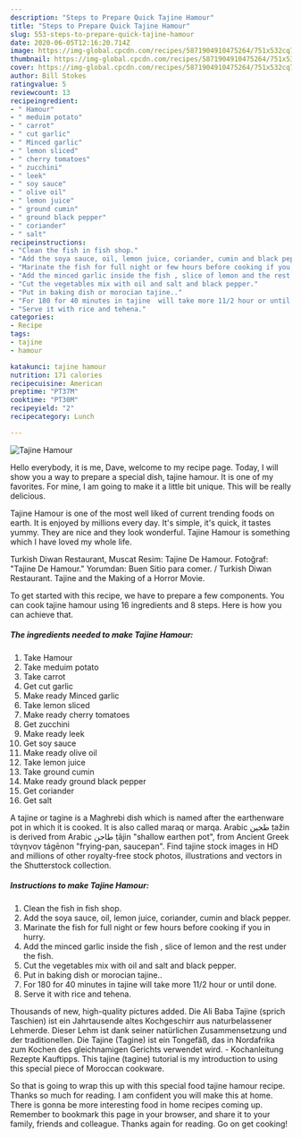 ```yaml
---
description: "Steps to Prepare Quick Tajine Hamour"
title: "Steps to Prepare Quick Tajine Hamour"
slug: 553-steps-to-prepare-quick-tajine-hamour
date: 2020-06-05T12:16:20.714Z
image: https://img-global.cpcdn.com/recipes/5871904910475264/751x532cq70/tajine-hamour-recipe-main-photo.jpg
thumbnail: https://img-global.cpcdn.com/recipes/5871904910475264/751x532cq70/tajine-hamour-recipe-main-photo.jpg
cover: https://img-global.cpcdn.com/recipes/5871904910475264/751x532cq70/tajine-hamour-recipe-main-photo.jpg
author: Bill Stokes
ratingvalue: 5
reviewcount: 13
recipeingredient:
- " Hamour"
- " meduim potato"
- " carrot"
- " cut garlic"
- " Minced garlic"
- " lemon sliced"
- " cherry tomatoes"
- " zucchini"
- " leek"
- " soy sauce"
- " olive oil"
- " lemon juice"
- " ground cumin"
- " ground black pepper"
- " coriander"
- " salt"
recipeinstructions:
- "Clean the fish in fish shop."
- "Add the soya sauce, oil, lemon juice, coriander, cumin and black pepper."
- "Marinate the fish for full night or few hours before cooking if you in hurry."
- "Add the minced garlic inside the fish , slice of lemon and the rest under the fish."
- "Cut the vegetables mix with oil and salt and black pepper."
- "Put in baking dish or morocian tajine.."
- "For 180 for 40 minutes in tajine  will take more 11/2 hour or until done."
- "Serve it with rice and tehena."
categories:
- Recipe
tags:
- tajine
- hamour

katakunci: tajine hamour 
nutrition: 171 calories
recipecuisine: American
preptime: "PT37M"
cooktime: "PT30M"
recipeyield: "2"
recipecategory: Lunch

---
```



![Tajine Hamour](https://img-global.cpcdn.com/recipes/5871904910475264/751x532cq70/tajine-hamour-recipe-main-photo.jpg)

Hello everybody, it is me, Dave, welcome to my recipe page. Today, I will show you a way to prepare a special dish, tajine hamour. It is one of my favorites. For mine, I am going to make it a little bit unique. This will be really delicious.

Tajine Hamour is one of the most well liked of current trending foods on earth. It is enjoyed by millions every day. It's simple, it's quick, it tastes yummy. They are nice and they look wonderful. Tajine Hamour is something which I have loved my whole life.

Turkish Diwan Restaurant, Muscat Resim: Tajine De Hamour. Fotoğraf: &#34;Tajine De Hamour.&#34; Yorumdan: Buen Sitio para comer. / Turkish Diwan Restaurant. Tajine and the Making of a Horror Movie.


To get started with this recipe, we have to prepare a few components. You can cook tajine hamour using 16 ingredients and 8 steps. Here is how you can achieve that.

<!--inarticleads1-->

##### The ingredients needed to make Tajine Hamour:

1. Take  Hamour
1. Take  meduim potato
1. Take  carrot
1. Get  cut garlic
1. Make ready  Minced garlic
1. Take  lemon sliced
1. Make ready  cherry tomatoes
1. Get  zucchini
1. Make ready  leek
1. Get  soy sauce
1. Make ready  olive oil
1. Take  lemon juice
1. Take  ground cumin
1. Make ready  ground black pepper
1. Get  coriander
1. Get  salt


A tajine or tagine is a Maghrebi dish which is named after the earthenware pot in which it is cooked. It is also called maraq or marqa. Arabic طجين ṭažin is derived from Arabic طاجن ṭājin &#34;shallow earthen pot&#34;, from Ancient Greek τάγηνον tágēnon &#34;frying-pan, saucepan&#34;. Find tajine stock images in HD and millions of other royalty-free stock photos, illustrations and vectors in the Shutterstock collection. 

<!--inarticleads2-->

##### Instructions to make Tajine Hamour:

1. Clean the fish in fish shop.
1. Add the soya sauce, oil, lemon juice, coriander, cumin and black pepper.
1. Marinate the fish for full night or few hours before cooking if you in hurry.
1. Add the minced garlic inside the fish , slice of lemon and the rest under the fish.
1. Cut the vegetables mix with oil and salt and black pepper.
1. Put in baking dish or morocian tajine..
1. For 180 for 40 minutes in tajine  will take more 11/2 hour or until done.
1. Serve it with rice and tehena.


Thousands of new, high-quality pictures added. Die Ali Baba Tajine (sprich Taschien) ist ein Jahrtausende altes Kochgeschirr aus naturbelassener Lehmerde. Dieser Lehm ist dank seiner natürlichen Zusammensetzung und der traditionellen. Die Tajine (Tagine) ist ein Tongefäß, das in Nordafrika zum Kochen des gleichnamigen Gerichts verwendet wird. - Kochanleitung Rezepte Kauftipps. This tajine (tagine) tutorial is my introduction to using this special piece of Moroccan cookware. 

So that is going to wrap this up with this special food tajine hamour recipe. Thanks so much for reading. I am confident you will make this at home. There is gonna be more interesting food in home recipes coming up. Remember to bookmark this page in your browser, and share it to your family, friends and colleague. Thanks again for reading. Go on get cooking!
